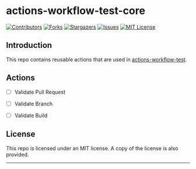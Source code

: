 # actions-workflow-test-core

[![Contributors][contributors-shield]][contributors-url]
[![Forks][forks-shield]][forks-url]
[![Stargazers][stars-shield]][stars-url]
[![Issues][issues-shield]][issues-url]
[![MIT License][license-shield]][license-url]

## Introduction

This repo contains reusable actions that are used in [actions-workflow-test](https://github.com/jordandarlington/actions-workflow-test).

## Actions

- [ ] Validate Pull Request
- [ ] Validate Branch
- [ ] Validate Build


## License

This repo is licensed under an MIT license. A copy of the license is also provided.

---

[contributors-shield]: https://img.shields.io/github/contributors/jordandarlington/actions-workflow-test-core.svg?style=for-the-badge
[contributors-url]: https://github.com/jordandarlington
[forks-shield]: https://img.shields.io/github/forks/jordandarlington/actions-workflow-test-core.svg?style=for-the-badge
[forks-url]: https://github.com/jordandarlington/actions-workflow-test-core/network/members
[stars-shield]: https://img.shields.io/github/stars/jordandarlington/actions-workflow-test-core.svg?style=for-the-badge
[stars-url]: https://github.com/jordandarlington/actions-workflow-test-core/stargazers
[issues-shield]: https://img.shields.io/github/issues/jordandarlington/actions-workflow-test-core.svg?style=for-the-badge
[issues-url]: https://github.com/jordandarlington/actions-workflow-test-core/issues
[license-shield]: https://img.shields.io/github/license/jordandarlington/actions-workflow-test-core.svg?style=for-the-badge
[license-url]: https://github.com/jordandarlington/actions-workflow-test-core/blob/main/LICENSE